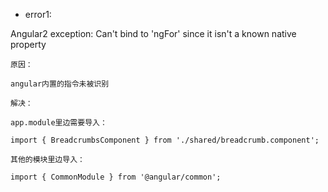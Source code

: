 - error1:

Angular2 exception: Can't bind to 'ngFor' since it isn't a known native property

    原因：
    
    angular内置的指令未被识别
    
    解决：
    
    app.module里边需要导入：
    
    import { BreadcrumbsComponent } from './shared/breadcrumb.component';
    
    其他的模块里边导入：
    
    import { CommonModule } from '@angular/common';

